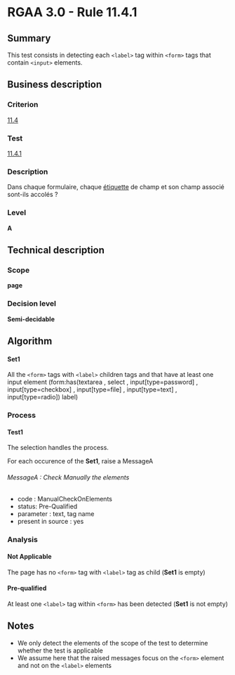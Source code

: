 # RGAA 3.0 -  Rule 11.4.1

## Summary

This test consists in detecting each `<label>` tag within `<form>` tags that contain `<input>` elements.

## Business description

### Criterion

[11.4](http://references.modernisation.gouv.fr/referentiel-technique-0#crit-11-4)

### Test

[11.4.1](http://references.modernisation.gouv.fr/referentiel-technique-0#test-11-4-1)

### Description

Dans chaque formulaire, chaque <a href="http://references.modernisation.gouv.fr/referentiel-technique-0#mEtiquette">&eacute;tiquette</a> de champ et son champ associ&eacute; sont-ils accol&eacute;s ?

### Level

**A**

## Technical description

### Scope

**page**

### Decision level

**Semi-decidable**

## Algorithm

#### Set1

All the `<form>` tags with `<label>` children tags and that have at least one input element (form:has(textarea , select , input[type=password] , input[type=checkbox] , input[type=file] , input[type=text] , input[type=radio]) label)

### Process

#### Test1

The selection handles the process.

For each occurence of the **Set1**, raise a MessageA

###### MessageA : Check Manually the elements

-   code : ManualCheckOnElements
-   status: Pre-Qualified
-   parameter : text, tag name
-   present in source : yes

### Analysis

#### Not Applicable

The page has no `<form>` tag with `<label>` tag as child (**Set1** is empty)

#### Pre-qualified

At least one `<label>` tag within `<form>` has been detected (**Set1** is not empty)

## Notes

-   We only detect the elements of the scope of the test to determine
    whether the test is applicable
-   We assume here that the raised messages focus on the `<form>` element
    and not on the `<label>` elements

